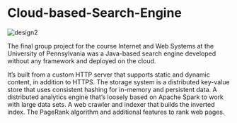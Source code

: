 # Cloud-based-Search-Engine

![design2](https://github.com/user-attachments/assets/761c1ea4-da10-4f2f-9b63-40acb230e523)


The final group project for the course Internet and Web Systems at the University of Pennsylvania was a Java-based search engine developed without any framework and deployed on the cloud. 

It’s built from a custom HTTP server that supports static and dynamic content, in addition to HTTPS. The storage system is a distributed key-value store that uses consistent hashing for in-memory and persistent data. 
A distributed analytics engine that’s loosely based on Apache Spark to work with large data sets.
A web crawler and indexer that builds the inverted index.
The PageRank algorithm and additional features to rank web pages.
